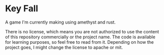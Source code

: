 # Key Fall

A game I'm currently making using amethyst and rust.

There is no license, which means you are not authorized to use the content of this repository commercially or the project name. The code is available for learning purposes, so feel free to read from it. Depending on how the project goes, I might change the license to apache or mit.
